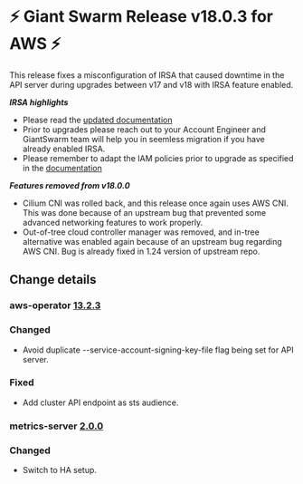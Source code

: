# :zap: Giant Swarm Release v18.0.3 for AWS :zap:

This release fixes a misconfiguration of IRSA that caused downtime in the API server during upgrades between v17 and v18 with IRSA feature enabled. 

***IRSA highlights***
- Please read the [updated documentation](https://docs.giantswarm.io/advanced/iam-roles-for-service-accounts/)
- Prior to upgrades please reach out to your Account Engineer and GiantSwarm team will help you in seemless migration if you have already enabled IRSA.
- Please remember to adapt the IAM policies prior to upgrade as specified in the [documentation](https://docs.giantswarm.io/advanced/iam-roles-for-service-accounts/)

***Features removed from v18.0.0***

- Cilium CNI was rolled back, and this release once again uses AWS CNI. This was done because of an upstream bug that prevented some advanced networking features to work properly.
- Out-of-tree cloud controller manager was removed, and in-tree alternative was enabled again because of an upstream bug regarding AWS CNI. Bug is already fixed in 1.24 version of upstream repo. 

## Change details


### aws-operator [13.2.3](https://github.com/giantswarm/aws-operator/releases/tag/v13.2.2)

### Changed

- Avoid duplicate --service-account-signing-key-file flag being set for API server.

### Fixed

- Add cluster API endpoint as sts audience.

### metrics-server [2.0.0](https://github.com/giantswarm/metrics-server-app/releases/tag/v2.0.0)

### Changed

- Switch to HA setup.
